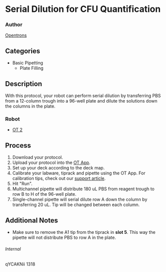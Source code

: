 # Serial Dilution for CFU Quantification

### Author
[Opentrons](http://www.opentrons.com/)

## Categories
* Basic Pipetting
    * Plate Filling

## Description
With this protocol, your robot can perform serial dilution by transferring PBS from a 12-column trough into a 96-well plate and dilute the solutions down the columns in the plate.

### Robot
* [OT 2](https://opentrons.com/ot-2)

## Process
1. Download your protocol.
2. Upload your protocol into the [OT App](https://opentrons.com/ot-app).
3. Set up your deck according to the deck map.
4. Calibrate your labware, tiprack and pipette using the OT App. For calibration tips, check out our [support article](https://support.opentrons.com/ot-2/getting-started-software-setup/deck-calibration).
5. Hit "Run".
6. Multichannel pipette will distribute 180 uL PBS from reagent trough to row B to H of the 96-well plate.
7. Single-channel pipette will serial dilute row A down the column by transferring 20 uL. Tip will be changed between each column.

## Additional Notes
* Make sure to remove the A1 tip from the tiprack in **slot 5**. This way the pipette will not distribute PBS to row A in the plate.

###### Internal
qYCAKNii
1318
